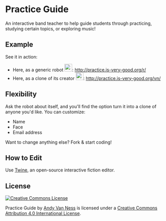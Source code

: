 Practice Guide
==============

An interactive band teacher to help guide students through practicing, studying certain topics, or exploring music!

## Example

See it in action:
* Here, as a generic robot <img src="http://practice.is-very-good.org/r/media/robot.png" height="24" />: http://practice.is-very-good.org/r/ 
* Here, as a clone of its creator <img src="http://practice.is-very-good.org/r/media/van-ness.png" height="24" />: http://practice.is-very-good.org/vn/ 

## Flexibility

Ask the robot about itself, and you'll find the option turn it into a clone of anyone you'd like. You can customize:
* Name
* Face
* Email address

Want to change anything else? Fork & start coding!

## How to Edit

Use [Twine](https://twinery.org), an open-source interactive fiction editor.

## License

<a class="inline" rel="license" href="http://creativecommons.org/licenses/by/4.0/"><img alt="Creative Commons License" style="border-width:0" src="https://i.creativecommons.org/l/by/4.0/88x31.png" /></a>

<span xmlns:dct="http://purl.org/dc/terms/" href="http://purl.org/dc/dcmitype/InteractiveResource" property="dct:title" rel="dct:type">Practice Guide</span> by <a class="inline" xmlns:cc="http://creativecommons.org/ns#" href="http://andyvn.ath.cx/" property="cc:attributionName" rel="cc:attributionURL">Andy Van Ness</a> is licensed under a <a class="inline" rel="license" href="http://creativecommons.org/licenses/by/4.0/">Creative Commons Attribution 4.0 International License</a>.
